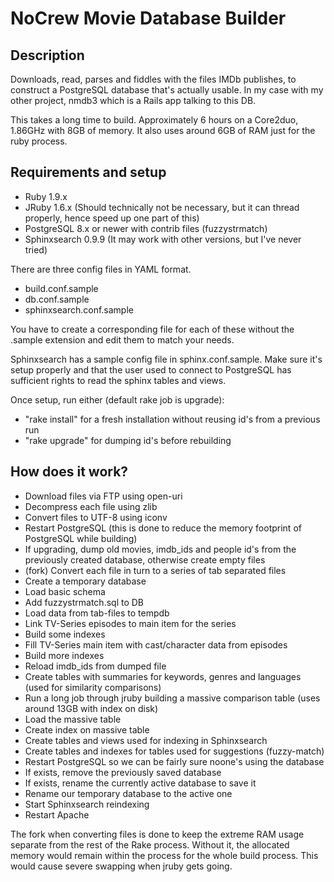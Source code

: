 NoCrew Movie Database Builder
=============================

Description
-----------

Downloads, read, parses and fiddles with the files IMDb publishes, to construct a PostgreSQL database
that's actually usable. In my case with my other project, nmdb3 which is a Rails app talking to this DB.

This takes a long time to build. Approximately 6 hours on a Core2duo, 1.86GHz with 8GB of memory. It also
uses around 6GB of RAM just for the ruby process.


Requirements and setup
----------------------

* Ruby 1.9.x
* JRuby 1.6.x (Should technically not be necessary, but it can thread properly, hence speed up one part of this)
* PostgreSQL 8.x or newer with contrib files (fuzzystrmatch)
* Sphinxsearch 0.9.9 (It may work with other versions, but I've never tried)

There are three config files in YAML format.

* build.conf.sample
* db.conf.sample
* sphinxsearch.conf.sample

You have to create a corresponding file for each of these without the .sample extension and edit them to match
your needs.

Sphinxsearch has a sample config file in sphinx.conf.sample. Make sure it's setup properly and that the user
used to connect to PostgreSQL has sufficient rights to read the sphinx tables and views.

Once setup, run either (default rake job is upgrade):
* "rake install" for a fresh installation without reusing id's from a previous run
* "rake upgrade" for dumping id's before rebuilding


How does it work?
-----------------

* Download files via FTP using open-uri
* Decompress each file using zlib
* Convert files to UTF-8 using iconv
* Restart PostgreSQL (this is done to reduce the memory footprint of PostgreSQL while building)
* If upgrading, dump old movies, imdb_ids and people id's from the previously created database, otherwise create empty files
* (fork) Convert each file in turn to a series of tab separated files
* Create a temporary database
* Load basic schema
* Add fuzzystrmatch.sql to DB
* Load data from tab-files to tempdb
* Link TV-Series episodes to main item for the series
* Build some indexes
* Fill TV-Series main item with cast/character data from episodes
* Build more indexes
* Reload imdb_ids from dumped file
* Create tables with summaries for keywords, genres and languages (used for similarity comparisons)
* Run a long job through jruby building a massive comparison table (uses around 13GB with index on disk)
* Load the massive table
* Create index on massive table
* Create tables and views used for indexing in Sphinxsearch
* Create tables and indexes for tables used for suggestions (fuzzy-match)
* Restart PostgreSQL so we can be fairly sure noone's using the database
* If exists, remove the previously saved database
* If exists, rename the currently active database to save it
* Rename our temporary database to the active one
* Start Sphinxsearch reindexing
* Restart Apache

The fork when converting files is done to keep the extreme RAM usage separate from the rest of the Rake process.
Without it, the allocated memory would remain within the process for the whole build process. This would cause
severe swapping when jruby gets going.
